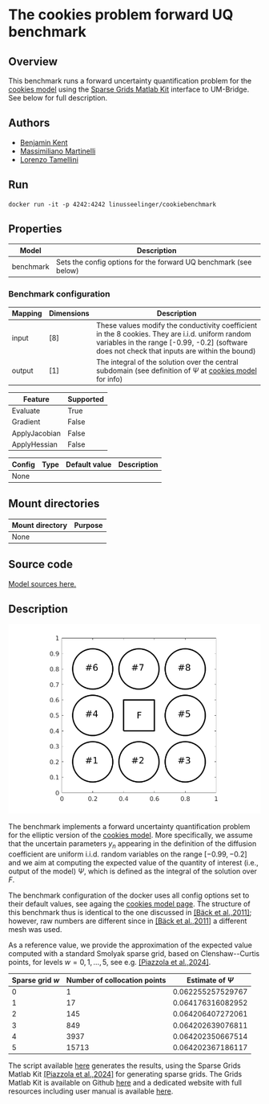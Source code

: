 # The cookies problem forward UQ benchmark

## Overview

This benchmark runs a forward uncertainty quantification problem for the [cookies model](https://um-bridge-benchmarks.readthedocs.io/en/docs/models/fenics-cookies-problem.html) using the [Sparse Grids Matlab Kit](https://github.com/lorenzo-tamellini/sparse-grids-matlab-kit) interface to UM-Bridge. See below for full description.

## Authors
- [Benjamin Kent](kent@imati.cnr.it)
- [Massimiliano Martinelli](mailto:martinelli@imati.cnr.it)
- [Lorenzo Tamellini](mailto:tamellini@imati.cnr.it)

## Run
```
docker run -it -p 4242:4242 linusseelinger/cookiebenchmark
```

## Properties

Model     | Description
---       | ---
benchmark | Sets the config options for the forward UQ benchmark (see below)

### Benchmark configuration

Mapping | Dimensions   | Description
---     |---           |---
input   | [8]          | These values modify the conductivity coefficient in the 8 cookies. They are i.i.d. uniform random variables in the range [-0.99, -0.2] (software does not check that inputs are within the bound) 
output  | \[1\]        | The integral of the solution over the central subdomain (see definition of $\Psi$ at [cookies model](https://um-bridge-benchmarks.readthedocs.io/en/docs/models/fenics-cookies-problem.html) for info)

Feature       | Supported
---           |---
Evaluate      | True
Gradient      | False
ApplyJacobian | False
ApplyHessian  | False

Config      | Type    | Default value | Description
---         |---      |---      		| ---	
None        |


## Mount directories
Mount directory | Purpose
---             |---
None            | 

## Source code

[Model sources here.](https://github.com/UM-Bridge/benchmarks/tree/main/benchmarks/cookies-problem-propagation)

## Description

![cookies-problem](https://raw.githubusercontent.com/UM-Bridge/benchmarks/main/models/fenics-cookies-problem/cookies_domain.png "geometry of the cookies problem")

The benchmark implements a forward uncertainty quantification problem for the elliptic version of the [cookies model](https://um-bridge-benchmarks.readthedocs.io/en/docs/models/fenics-cookies-problem.html). More specifically, we assume that the uncertain parameters $y_n$ appearing in the definition of the diffusion coefficient are uniform i.i.d. random variables on the range $[-0.99, -0.2]$ and we aim at computing the expected value of the quantity of interest (i.e., output of the model) $\Psi$, which is defined as the integral of the solution over $F$.

The benchmark configuration of the docker uses all config options set to their default values, see againg the [cookies model page](https://um-bridge-benchmarks.readthedocs.io/en/docs/models/fenics-cookies-problem.html). The structure of this benchmark thus is identical to the one discussed in [[Bäck et al.,2011]](https://doi.org/10.1007/978-3-642-15337-2_3); however, raw numbers are different since in [[Bäck et al.,2011]](https://doi.org/10.1007/978-3-642-15337-2_3) a different mesh was used.

As a reference value, we provide the approximation of the expected value computed with a standard Smolyak sparse grid, based on Clenshaw--Curtis points, for levels $w=0,1,\ldots,5$, see e.g. [[Piazzola et al.,2024]](https://doi.org/10.1145/3630023). 

Sparse grid $w$ | Number of collocation points    | Estimate of $\Psi$
----------------|---------------------------------|-------------------
0               | 1                               | 0.062255257529767
1               | 17                              | 0.064176316082952
2               | 145                             | 0.064206407272061
3               | 849                             | 0.064202639076811
4               | 3937                            | 0.064202350667514
5               | 15713                           | 0.064202367186117

The script available [here](https://github.com/UM-Bridge/benchmarks/tree/main/benchmarks/cookies-problem-propagation/run_forward_benchmark_in_matlab.m) generates the results, using the Sparse Grids Matlab Kit [[Piazzola et al.,2024]](https://doi.org/10.1145/3630023) for generating sparse grids. The Grids Matlab Kit is available on Github [here](https://github.com/lorenzo-tamellini/sparse-grids-matlab-kit) and a dedicated website with full resources including user manual is available [here](https://sites.google.com/view/sparse-grids-kit).
